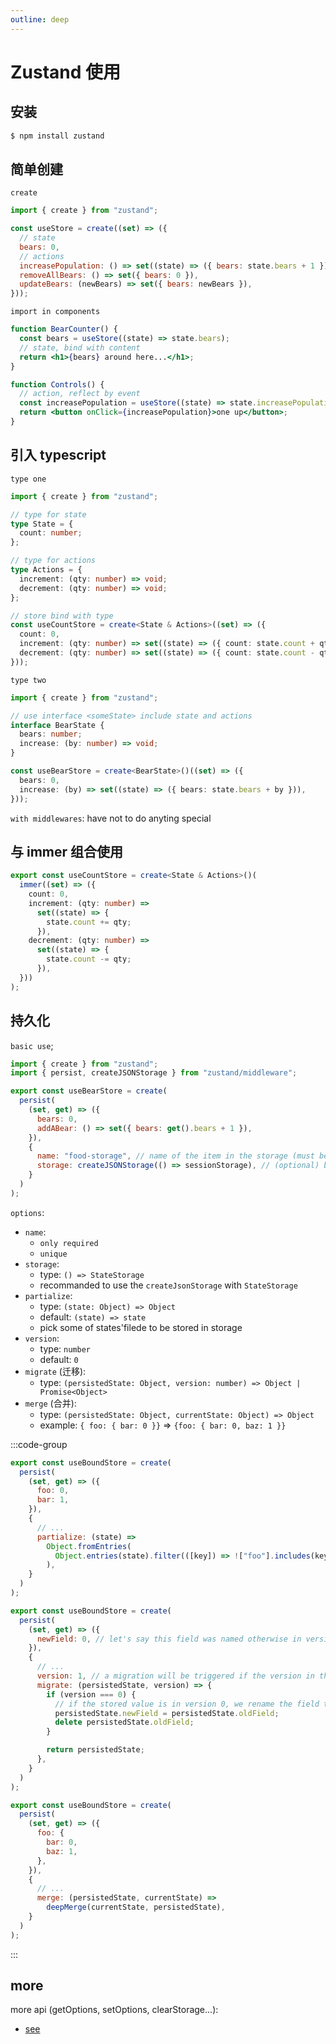 ```yaml
---
outline: deep
---
```


# Zustand 使用

## 安装

```sh
$ npm install zustand
```

## 简单创建

`create`

```js
import { create } from "zustand";

const useStore = create((set) => ({
  // state
  bears: 0,
  // actions
  increasePopulation: () => set((state) => ({ bears: state.bears + 1 })),
  removeAllBears: () => set({ bears: 0 }),
  updateBears: (newBears) => set({ bears: newBears }),
}));
```

`import in components`

```jsx
function BearCounter() {
  const bears = useStore((state) => state.bears);
  // state, bind with content
  return <h1>{bears} around here...</h1>;
}

function Controls() {
  // action, reflect by event
  const increasePopulation = useStore((state) => state.increasePopulation);
  return <button onClick={increasePopulation}>one up</button>;
}
```

## 引入 typescript

`type one`

```ts
import { create } from "zustand";

// type for state
type State = {
  count: number;
};

// type for actions
type Actions = {
  increment: (qty: number) => void;
  decrement: (qty: number) => void;
};

// store bind with type
const useCountStore = create<State & Actions>((set) => ({
  count: 0,
  increment: (qty: number) => set((state) => ({ count: state.count + qty })),
  decrement: (qty: number) => set((state) => ({ count: state.count - qty })),
}));
```

`type two`

```ts
import { create } from "zustand";

// use interface <someState> include state and actions
interface BearState {
  bears: number;
  increase: (by: number) => void;
}

const useBearStore = create<BearState>()((set) => ({
  bears: 0,
  increase: (by) => set((state) => ({ bears: state.bears + by })),
}));
```

`with middlewares`: have not to do anyting special

## 与 immer 组合使用

```typescript
export const useCountStore = create<State & Actions>()(
  immer((set) => ({
    count: 0,
    increment: (qty: number) =>
      set((state) => {
        state.count += qty;
      }),
    decrement: (qty: number) =>
      set((state) => {
        state.count -= qty;
      }),
  }))
);
```

## 持久化

`basic use`;

```js
import { create } from "zustand";
import { persist, createJSONStorage } from "zustand/middleware";

export const useBearStore = create(
  persist(
    (set, get) => ({
      bears: 0,
      addABear: () => set({ bears: get().bears + 1 }),
    }),
    {
      name: "food-storage", // name of the item in the storage (must be unique)
      storage: createJSONStorage(() => sessionStorage), // (optional) by default, 'localStorage' is used
    }
  )
);
```

`options`:

- `name`:
  - `only required`
  - `unique`
- `storage`:
  - type: `() => StateStorage`
  - recommanded to use the `createJsonStorage` with `StateStorage`
- `partialize`:
  - type: `(state: Object) => Object`
  - default: `(state) => state`
  - pick some of states'filede to be stored in storage
- `version`:
  - type: `number`
  - default: `0`
- `migrate` (迁移):
  - type: `(persistedState: Object, version: number) => Object | Promise<Object>`
- `merge` (合并):
  - type: `(persistedState: Object, currentState: Object) => Object`
  - example: `{ foo: { bar: 0 }}` => `{foo: { bar: 0, baz: 1 }}`

:::code-group

```js [partialize]
export const useBoundStore = create(
  persist(
    (set, get) => ({
      foo: 0,
      bar: 1,
    }),
    {
      // ...
      partialize: (state) =>
        Object.fromEntries(
          Object.entries(state).filter(([key]) => !["foo"].includes(key))
        ),
    }
  )
);
```

```js [version and migrate]
export const useBoundStore = create(
  persist(
    (set, get) => ({
      newField: 0, // let's say this field was named otherwise in version 0
    }),
    {
      // ...
      version: 1, // a migration will be triggered if the version in the storage mismatches this one
      migrate: (persistedState, version) => {
        if (version === 0) {
          // if the stored value is in version 0, we rename the field to the new name
          persistedState.newField = persistedState.oldField;
          delete persistedState.oldField;
        }

        return persistedState;
      },
    }
  )
);
```

```js [merge]
export const useBoundStore = create(
  persist(
    (set, get) => ({
      foo: {
        bar: 0,
        baz: 1,
      },
    }),
    {
      // ...
      merge: (persistedState, currentState) =>
        deepMerge(currentState, persistedState),
    }
  )
);
```

:::

## more

more api (getOptions, setOptions, clearStorage...):

- [see](https://zustand.docs.pmnd.rs/integrations/persisting-store-data#getoptions)
